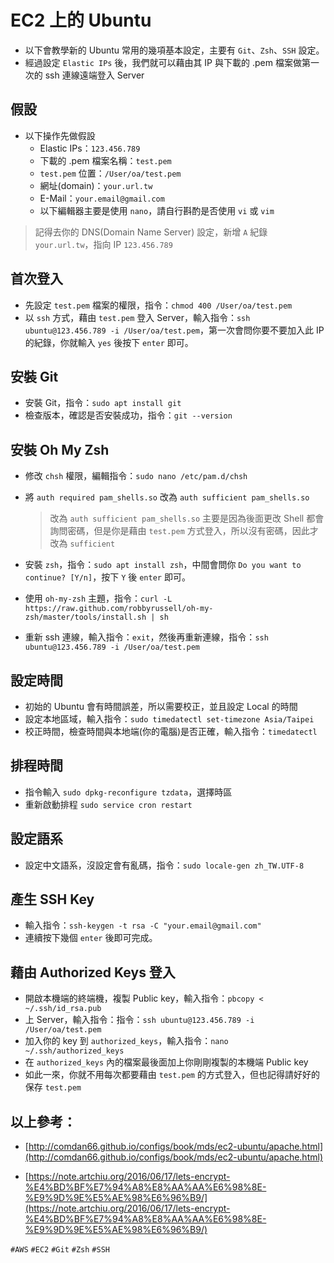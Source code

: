 # EC2 上的 Ubuntu

* 以下會教學新的 Ubuntu 常用的幾項基本設定，主要有 `Git`、`Zsh`、`SSH` 設定。
* 經過設定 `Elastic IPs` 後，我們就可以藉由其 IP 與下載的 .pem 檔案做第一次的 ssh 連線遠端登入 Server

## 假設
* 以下操作先做假設
	* Elastic IPs：`123.456.789`
	* 下載的 .pem 檔案名稱：`test.pem`
	* `test.pem` 位置：`/User/oa/test.pem`
	* 網址(domain)：`your.url.tw`
	* E-Mail：`your.email@gmail.com`
	* 以下編輯器主要是使用 `nano`，請自行斟酌是否使用 `vi` 或 `vim`

> 記得去你的 DNS(Domain Name Server) 設定，新增 `A` 紀錄 `your.url.tw`，指向 IP `123.456.789`

## 首次登入

* 先設定 `test.pem` 檔案的權限，指令：`chmod 400 /User/oa/test.pem`
* 以 `ssh` 方式，藉由 `test.pem` 登入 Server，輸入指令：`ssh ubuntu@123.456.789 -i /User/oa/test.pem`，第一次會問你要不要加入此 IP 的紀錄，你就輸入 `yes` 後按下 `enter` 即可。

## 安裝 Git

* 安裝 Git，指令：`sudo apt install git`
* 檢查版本，確認是否安裝成功，指令：`git --version`

## 安裝 Oh My Zsh

* 修改 `chsh` 權限，編輯指令：`sudo nano /etc/pam.d/chsh`

* 將 `auth required pam_shells.so` 改為  `auth sufficient pam_shells.so`

	> 改為 `auth sufficient pam_shells.so` 主要是因為後面更改 Shell 都會詢問密碼，但是你是藉由 `test.pem` 方式登入，所以沒有密碼，因此才改為 `sufficient`

* 安裝 `zsh`，指令：`sudo apt install zsh`，中間會問你 `Do you want to continue? [Y/n]`，按下 `Y` 後 `enter` 即可。

* 使用 `oh-my-zsh` 主題，指令：`curl -L https://raw.github.com/robbyrussell/oh-my-zsh/master/tools/install.sh | sh`

* 重新 ssh 連線，輸入指令：`exit`，然後再重新連線，指令：`ssh ubuntu@123.456.789 -i /User/oa/test.pem`

## 設定時間

* 初始的 Ubuntu 會有時間誤差，所以需要校正，並且設定 Local 的時間
* 設定本地區域，輸入指令：`sudo timedatectl set-timezone Asia/Taipei`
* 校正時間，檢查時間與本地端(你的電腦)是否正確，輸入指令：`timedatectl`

## 排程時間

* 指令輸入 `sudo dpkg-reconfigure tzdata`，選擇時區
* 重新啟動排程 `sudo service cron restart`

## 設定語系
* 設定中文語系，沒設定會有亂碼，指令：`sudo locale-gen zh_TW.UTF-8`

## 產生 SSH Key
* 輸入指令：`ssh-keygen -t rsa -C "your.email@gmail.com"`
* 連續按下幾個 `enter` 後即可完成。

## 藉由 Authorized Keys 登入
* 開啟本機端的終端機，複製 Public key，輸入指令：`pbcopy < ~/.ssh/id_rsa.pub`
* 上 Server，輸入指令：指令：`ssh ubuntu@123.456.789 -i /User/oa/test.pem`
* 加入你的 key 到 `authorized_keys`，輸入指令：`nano ~/.ssh/authorized_keys`
* 在 `authorized_keys` 內的檔案最後面加上你剛剛複製的本機端 Public key
* 如此一來，你就不用每次都要藉由 `test.pem` 的方式登入，但也記得請好好的保存 `test.pem`


## 以上參考：

* [http://comdan66.github.io/configs/book/mds/ec2-ubuntu/apache.html](http://comdan66.github.io/configs/book/mds/ec2-ubuntu/apache.html)

* [https://note.artchiu.org/2016/06/17/lets-encrypt-%E4%BD%BF%E7%94%A8%E8%AA%AA%E6%98%8E-%E9%9D%9E%E5%AE%98%E6%96%B9/](https://note.artchiu.org/2016/06/17/lets-encrypt-%E4%BD%BF%E7%94%A8%E8%AA%AA%E6%98%8E-%E9%9D%9E%E5%AE%98%E6%96%B9/)

`#AWS` `#EC2` `#Git` `#Zsh` `#SSH`